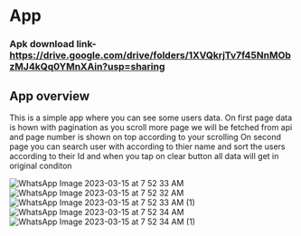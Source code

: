 # App

### Apk download link- https://drive.google.com/drive/folders/1XVQkrjTv7f45NnMObzMJ4kQq0YMnXAin?usp=sharing

## App overview
This is a simple app where you can see some users data. 
On first page data is hown with pagination as you scroll more page we will be fetched from api and page number is shown on top according to your scrolling 
On second page you can search user with according to thier name and sort the users according to their Id and when you tap on clear button all data will get in original conditon 

![WhatsApp Image 2023-03-15 at 7 52 33 AM](https://user-images.githubusercontent.com/111220289/225188689-9d93efb4-32d6-46ec-851c-a2386317dfc2.jpeg)
![WhatsApp Image 2023-03-15 at 7 52 32 AM](https://user-images.githubusercontent.com/111220289/225188719-bb07da10-9186-4eeb-b4b7-8ce167222d38.jpeg)
![WhatsApp Image 2023-03-15 at 7 52 33 AM (1)](https://user-images.githubusercontent.com/111220289/225188731-5772b1c2-43ff-4bd0-be11-8df81f00a86b.jpeg)
![WhatsApp Image 2023-03-15 at 7 52 34 AM](https://user-images.githubusercontent.com/111220289/225188744-03bd5f02-befa-483f-9c9b-8070ca28c525.jpeg)
![WhatsApp Image 2023-03-15 at 7 52 34 AM (1)](https://user-images.githubusercontent.com/111220289/225188763-c52ff778-79f2-4532-a38b-5b94b4a35c35.jpeg)
